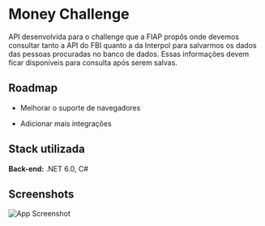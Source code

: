 
# Money Challenge

API desenvolvida para o challenge que a FIAP propôs onde devemos consultar tanto a API do 
FBI quanto a da Interpol para salvarmos os dados das pessoas procuradas no banco de dados. Essas informações devem ficar disponiveis para consulta após serem salvas.


## Roadmap

- Melhorar o suporte de navegadores

- Adicionar mais integrações


## Stack utilizada

**Back-end:** .NET 6.0, C#


## Screenshots

![App Screenshot](https://github.com/Dannmenezes/ChallengeFIAP/assets/91789535/26e8b63a-3ff5-45ce-a669-fc0dab6c5d69)

